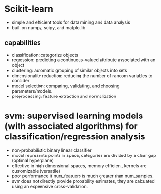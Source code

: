 # Scikit-learn

- simple and efficient tools for data mining and data analysis
- built on numpy, scipy, and matplotlib

## capabilities

- classification: categorize objects
- regression: predicting a continuous-valued attribute associated with an object
- clustering: automatic grouping of similar objects into sets
- dimensionality reduction: reducing the number of random variables to consider
- model selection: comparing, validating, and choosing parameters/models.
- preprocessing: feature extraction and normalization

# svm: supervised learning models (with associated algorithms) for classification/regression analysis

- non-probabilistic binary linear classifier
- model represents points in space, categories are divided by a clear gap (optimal hyperplane)
- effective in high dimensional spaces, memory efficient, kernels are customizable (versatile)
- poor performance if num_featuers is much greater than num_samples.
- svm does not directly provide probability estimates, they are calcuated using an expeensive cross-validation.

